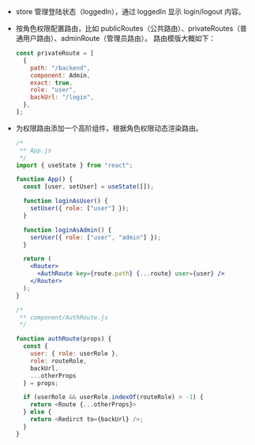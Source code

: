 - store 管理登陆状态（loggedIn），通过 loggedIn 显示 login/logout 内容。
- 按角色权限配置路由，比如 publicRoutes（公共路由）、privateRoutes（普通用户路由）、adminRoute（管理员路由）。
  路由模版大概如下：
  ```js
  const privateRoute = [
    {
      path: "/backend",
      component: Admin,
      exact: true,
      role: "user",
      backUrl: "/login",
    },
  ];
  ```
- 为权限路由添加一个高阶组件，根据角色权限动态渲染路由。

  ```jsx
  /*
   ** App.js
   */
  import { useState } from "react";

  function App() {
    const [user, setUser] = useState([]);

    function loginAsUser() {
      setUser({ role: ["user"] });
    }

    function loginAsAdmin() {
      serUser({ role: ["user", "admin"] });
    }

    return (
      <Router>
        <AuthRoute key={route.path} {...route} user={user} />
      </Router>
    );
  }
  ```

  ```js
  /*
   ** component/AuthRoute.js
   */

  function authRoute(props) {
    const {
      user: { role: userRole },
      role: routeRole,
      backUrl,
      ...otherProps
    } = props;

    if (userRole && userRole.indexOf(routeRole) > -1) {
      return <Route {...otherProps}>
    } else {
      return <Redirct to={backUrl} />;
    }
  }
  ```
